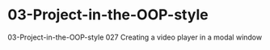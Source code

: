 # 03-Project-in-the-OOP-style
03-Project-in-the-OOP-style
027 Creating a video player in a modal window
